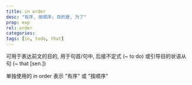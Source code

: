 ```yaml
---
title: in order
desc: "有序, 按顺序; 目的是, 为了"
prop: exp
rel: order
categories:
tags: [in, todo, that]
---
```


可用于表达前文的目的, 用于句首/句中, 后接不定式 (~ to do) 或引导目的状语从句 (~ that [sen.])

单独使用的 in order 表示 "有序" 或 "按顺序"